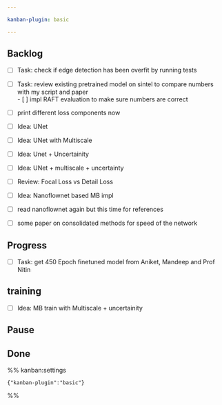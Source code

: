 ```yaml
---

kanban-plugin: basic

---
```


## Backlog

- [ ] Task: check if edge detection has been overfit by running tests
- [ ] Task: review existing pretrained model on sintel to compare numbers with my script and paper<br>- [ ] impl RAFT evaluation to make sure numbers are correct
- [ ] print different loss components now
- [ ] Idea: UNet
- [ ] Idea: UNet with Multiscale
- [ ] Idea: Unet + Uncertainity
- [ ] Idea: UNet + multiscale + uncertainty
- [ ] Review: Focal Loss vs Detail Loss
- [ ] Idea: Nanoflownet based MB impl
- [ ] read nanoflownet again but this time for references
- [ ] some paper on consolidated methods for speed of the network


## Progress

- [ ] Task: get 450 Epoch finetuned model from Aniket, Mandeep and Prof Nitin


## training

- [ ] Idea: MB train with Multiscale + uncertainity


## Pause



## Done





%% kanban:settings
```
{"kanban-plugin":"basic"}
```
%%